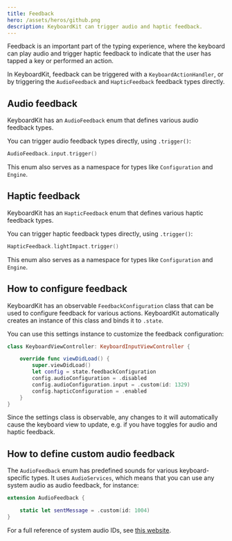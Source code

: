 ```yaml
---
title: Feedback
hero: /assets/heros/github.png
description: KeyboardKit can trigger audio and haptic feedback.
---
```


Feedback is an important part of the typing experience, where the keyboard can play audio and trigger haptic feedback to indicate that the user has tapped a key or performed an action.

In KeyboardKit, feedback can be triggered with a ``KeyboardActionHandler``, or by triggering the ``AudioFeedback`` and ``HapticFeedback`` feedback types directly.



## Audio feedback

KeyboardKit has an ``AudioFeedback`` enum that defines various audio feedback types. 

You can trigger audio feedback types directly, using ``.trigger()``:

```swift
AudioFeedback.input.trigger()
```

This enum also serves as a namespace for types like ``Configuration`` and ``Engine``.



## Haptic feedback

KeyboardKit has an ``HapticFeedback`` enum that defines various haptic feedback types. 

You can trigger haptic feedback types directly, using ``.trigger()``:

```swift
HapticFeedback.lightImpact.trigger()
```

This enum also serves as a namespace for types like ``Configuration`` and ``Engine``.



## How to configure feedback

KeyboardKit has an observable ``FeedbackConfiguration`` class that can be used to configure feedback for various actions. KeyboardKit automatically creates an instance of this class and binds it to ``.state``. 

You can use this settings instance to customize the feedback configuration:

```swift
class KeyboardViewController: KeyboardInputViewController {

    override func viewDidLoad() {
        super.viewDidLoad()
        let config = state.feedbackConfiguration 
        config.audioConfiguration = .disabled
        config.audioConfiguration.input = .custom(id: 1329)
        config.hapticConfiguration = .enabled
    }
}
```

Since the settings class is observable, any changes to it will automatically cause the keyboard view to update, e.g. if you have toggles for audio and haptic feedback.



## How to define custom audio feedback

The ``AudioFeedback`` enum has predefined sounds for various keyboard-specific types. It uses `AudioServices`, which means that you can use any system audio as audio feedback, for instance:

```swift
extension AudioFeedback {

    static let sentMessage = .custom(id: 1004)
}
```

For a full reference of system audio IDs, see [this website](https://iphonedev.wiki/index.php/AudioServices).
